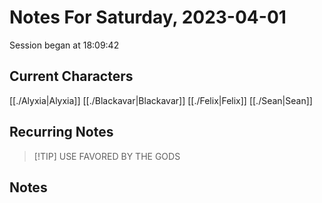 # Notes For Saturday, 2023-04-01
Session began at 18:09:42
## Current Characters
[[./Alyxia|Alyxia]]
[[./Blackavar|Blackavar]]
[[./Felix|Felix]]
[[./Sean|Sean]]
## Recurring Notes
>[!TIP] USE FAVORED BY THE GODS
## Notes
